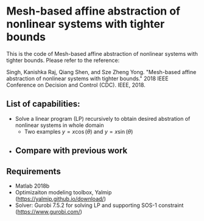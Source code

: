 # Mesh-based affine abstraction of nonlinear systems with tighter bounds

This is the code of Mesh-based affine abstraction of nonlinear systems with tighter bounds. Please refer to the reference: 

Singh, Kanishka Raj, Qiang Shen, and Sze Zheng Yong. "Mesh-based affine abstraction of nonlinear systems with tighter bounds." 2018 IEEE Conference on Decision and Control (CDC). IEEE, 2018.

## List of capabilities: 
- Solve a linear program (LP) recursively to obtain desired abstration of nonlinear systems in whole domain
   - Two examples $y=x\cos(\theta)$ and $y=x\sin(\theta)$
 - Compare with previous work 
   - 

## Requirements

 - Matlab 2018b
 - Optimizaiton modeling toolbox, Yalmip (https://yalmip.github.io/download/)
 - Solver: Gurobi 7.5.2 for solving LP and supporting SOS-1 constraint (https://www.gurobi.com/)
